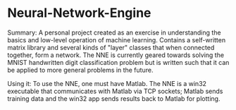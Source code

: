 # Neural-Network-Engine

Summary: 
A personal project created as an exercise in understanding the basics and low-level operation of machine learning. 
Contains a self-written matrix library and several kinds of "layer" classes that when connected together, form a network. 
The NNE is currently geared towards solving the MNIST handwritten digit classification problem but is written such that it 
can be applied to more general problems in the future.

Using it: 
To use the NNE, one must have Matlab. The NNE is a win32 executable that communicates with Matlab via TCP sockets; 
Matlab sends training data and the win32 app sends results back to Matlab for plotting.
